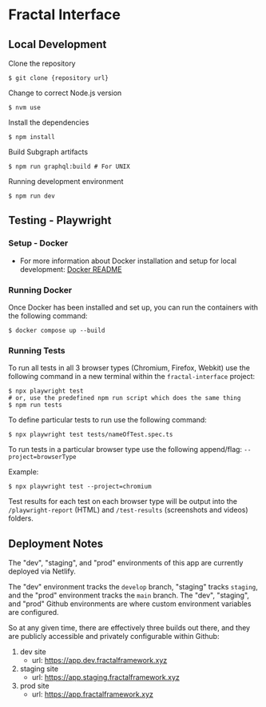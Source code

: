 # Fractal Interface

## Local Development

Clone the repository

```shell
$ git clone {repository url}
```

Change to correct Node.js version

```shell
$ nvm use
```

Install the dependencies

```shell
$ npm install
```

Build Subgraph artifacts

```shell
$ npm run graphql:build # For UNIX
```

Running development environment
```shell
$ npm run dev
```

## Testing - Playwright

### Setup - Docker

- For more information about Docker installation and setup for local development:
  [Docker README](./docker/README.md)

### Running Docker

Once Docker has been installed and set up, you can run the containers with the following command:

```shell
$ docker compose up --build
```

### Running Tests

To run all tests in all 3 browser types (Chromium, Firefox, Webkit) use the following command in a new terminal within the `fractal-interface` project:

```shell
$ npx playwright test
# or, use the predefined npm run script which does the same thing
$ npm run tests
```

To define particular tests to run use the following command:

```shell
$ npx playwright test tests/nameOfTest.spec.ts
```

To run tests in a particular browser type use the following append/flag: `--project=browserType`

Example:

```shell
$ npx playwright test --project=chromium
```

Test results for each test on each browser type will be output into the `/playwright-report` (HTML) and `/test-results` (screenshots and videos) folders.

## Deployment Notes

The "dev", "staging", and "prod" environments of this app are currently deployed via Netlify.

The "dev" environment tracks the `develop` branch, "staging" tracks `staging`, and the "prod" environment tracks the `main` branch. The "dev", "staging", and "prod" Github environments are where custom environment variables are configured.

So at any given time, there are effectively three builds out there, and they are publicly accessible and privately configurable within Github:

1. dev site
    - url: https://app.dev.fractalframework.xyz
2. staging site
    - url: https://app.staging.fractalframework.xyz
3. prod site
    - url: https://app.fractalframework.xyz
